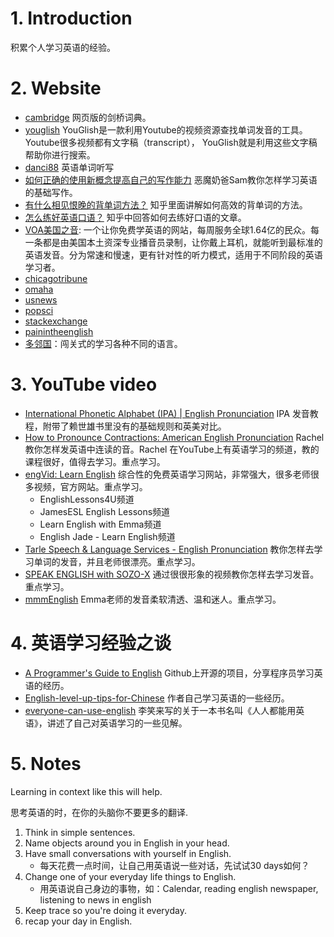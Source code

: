 <!--
 * @Author: JohnJeep
 * @Date: 2020-09-03 22:07:49
 * @LastEditTime: 2025-04-24 16:51:28
 * @LastEditors: JohnJeep
 * @Description: 英语学习记录
 * 
-->

# 1. Introduction

积累个人学习英语的经验。


# 2. Website

- [cambridge](https://dictionary.cambridge.org/)  网页版的剑桥词典。
- [youglish](https://youglish.com/pronounce/clump/english/us) YouGlish是一款利用Youtube的视频资源查找单词发音的工具。 Youtube很多视频都有文字稿（transcript）， YouGlish就是利用这些文字稿帮助你进行搜索。
- [danci88](http://www.danci88.com/) 英语单词听写
- [如何正确的使用新概念提高自己的写作能力](https://site.douban.com/195274/widget/notes/12008701/note/267404585/) 恶魔奶爸Sam教你怎样学习英语的基础写作。
- [有什么相见恨晚的背单词方法？](https://www.zhihu.com/question/48040579/answer/521694493) 知乎里面讲解如何高效的背单词的方法。
- [怎么练好英语口语？](https://www.zhihu.com/question/20097263) 知乎中回答如何去练好口语的文章。
- [VOA美国之音](https://www.51voa.com/): 一个让你免费学英语的网站，每周服务全球1.64亿的民众。每一条都是由美国本土资深专业播音员录制，让你戴上耳机，就能听到最标准的英语发音。分为常速和慢速，更有针对性的听力模式，适用于不同阶段的英语学习者。
- [chicagotribune](https://www.chicagotribune.com/)
- [omaha](https://www.omaha.com/news/)
- [usnews](https://www.usnews.com/)
- [popsci](https://www.popsci.com/)
- [stackexchange](https://english.stackexchange.com/)
- [painintheenglish](https://painintheenglish.com/)
- [多邻国](https://www.duolingo.com/)：闯关式的学习各种不同的语言。



# 3. YouTube video

- [ International Phonetic Alphabet (IPA) | English Pronunciation](https://www.youtube.com/watch?v=o8KppNXfx2k) IPA 发音教程，附带了赖世雄书里没有的基础规则和英美对比。
- [How to Pronounce Contractions: American English Pronunciation](https://www.youtube.com/watch?v=MzhjD-XrYjg) Rachel 教你怎样发英语中连读的音。Rachel 在YouTube上有英语学习的频道，教的课程很好，值得去学习。重点学习。
- [engVid: Learn English](https://www.youtube.com/user/engvidenglish) 综合性的免费英语学习网站，非常强大，很多老师很多视频，官方网站。重点学习。
  - EnglishLessons4U频道
  - JamesESL English Lessons频道
  - Learn English with Emma频道
  - English Jade - Learn English频道 
- [Tarle Speech & Language Services - English Pronunciation](https://www.youtube.com/channel/UCXqIlSRBuqbq41hfl7cwGWw) 教你怎样去学习单词的发音，并且老师很漂亮。重点学习。
- [SPEAK ENGLISH with SOZO-X](https://www.youtube.com/channel/UCL5E5b5Ig88hVA8paYNcYLg) 通过很很形象的视频教你怎样去学习发音。重点学习。
- [mmmEnglish](https://www.youtube.com/channel/UCrRiVfHqBIIvSgKmgnSY66g/)  Emma老师的发音柔软清透、温和迷人。重点学习。



# 4. 英语学习经验之谈

- [A Programmer's Guide to English](https://github.com/yujiangshui/A-Programmers-Guide-to-English) Github上开源的项目，分享程序员学习英语的经历。
- [English-level-up-tips-for-Chinese](https://github.com/byoungd/English-level-up-tips-for-Chinese) 作者自己学习英语的一些经历。
- [everyone-can-use-english](https://github.com/xiaolai/everyone-can-use-english) 李笑来写的关于一本书名叫《人人都能用英语》，讲述了自己对英语学习的一些见解。



# 5. Notes

Learning in context like this will help.

思考英语的时，在你的头脑你不要更多的翻译.

1. Think in simple sentences.
2. Name objects around you in English in your head.
3. Have small conversations with yourself in English. 
   - 每天花费一点时间，让自己用英语说一些对话，先试试30 days如何？
4. Change one of your everyday life things to English.  
   - 用英语说自己身边的事物，如：Calendar, reading english newspaper, listening to news in english
5. Keep trace so you're doing it everyday.
6. recap your day in English.

